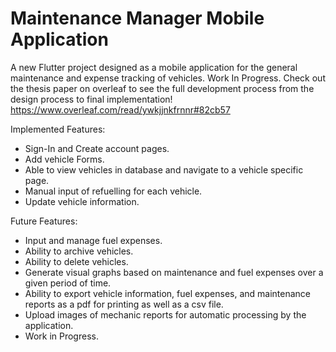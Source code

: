 # Maintenance Manager Mobile Application

A new Flutter project designed as a mobile application for the general maintenance and expense tracking of vehicles. Work In Progress.
Check out the thesis paper on overleaf to see the full development process from the design process to final implementation!
https://www.overleaf.com/read/ywkjjnkfrnnr#82cb57


Implemented Features:
- Sign-In and Create account pages.
- Add vehicle Forms.
- Able to view vehicles in database and navigate to a vehicle specific page.
- Manual input of refuelling for each vehicle.
- Update vehicle information.
  
Future Features:
- Input and manage fuel expenses.
- Ability to archive vehicles.
- Ability to delete vehicles.
- Generate visual graphs based on maintenance and fuel expenses over a given period of time.
- Ability to export vehicle information, fuel expenses, and maintenance reports as a pdf for printing as well as a csv file.
- Upload images of mechanic reports for automatic processing by the application.
- Work in Progress.
